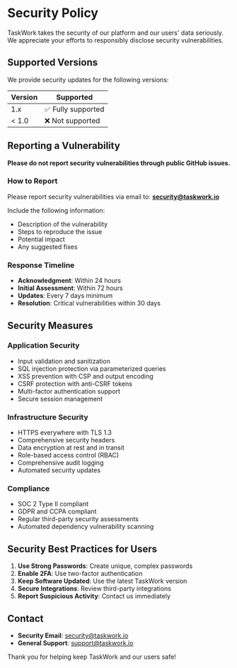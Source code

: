 # Security Policy

TaskWork takes the security of our platform and our users' data seriously. We appreciate your efforts to responsibly disclose security vulnerabilities.

## Supported Versions

We provide security updates for the following versions:

| Version | Supported          |
| ------- | ------------------ |
| 1.x     | ✅ Fully supported |
| < 1.0   | ❌ Not supported   |

## Reporting a Vulnerability

**Please do not report security vulnerabilities through public GitHub issues.**

### How to Report

Please report security vulnerabilities via email to: **security@taskwork.io**

Include the following information:
- Description of the vulnerability
- Steps to reproduce the issue
- Potential impact
- Any suggested fixes

### Response Timeline

- **Acknowledgment**: Within 24 hours
- **Initial Assessment**: Within 72 hours
- **Updates**: Every 7 days minimum
- **Resolution**: Critical vulnerabilities within 30 days

## Security Measures

### Application Security
- Input validation and sanitization
- SQL injection protection via parameterized queries
- XSS prevention with CSP and output encoding
- CSRF protection with anti-CSRF tokens
- Multi-factor authentication support
- Secure session management

### Infrastructure Security
- HTTPS everywhere with TLS 1.3
- Comprehensive security headers
- Data encryption at rest and in transit
- Role-based access control (RBAC)
- Comprehensive audit logging
- Automated security updates

### Compliance
- SOC 2 Type II compliant
- GDPR and CCPA compliant
- Regular third-party security assessments
- Automated dependency vulnerability scanning

## Security Best Practices for Users

1. **Use Strong Passwords**: Create unique, complex passwords
2. **Enable 2FA**: Use two-factor authentication
3. **Keep Software Updated**: Use the latest TaskWork version
4. **Secure Integrations**: Review third-party integrations
5. **Report Suspicious Activity**: Contact us immediately

## Contact

- **Security Email**: security@taskwork.io
- **General Support**: support@taskwork.io

Thank you for helping keep TaskWork and our users safe!


